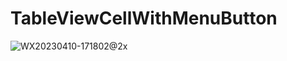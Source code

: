 # TableViewCellWithMenuButton
![WX20230410-171802@2x](https://user-images.githubusercontent.com/17865033/230873089-1f770594-fcf9-4e25-b1fe-f4248fe7e2b3.png)
